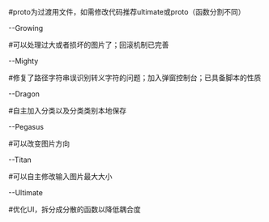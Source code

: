 #proto为过渡用文件，如需修改代码推荐ultimate或proto（函数分割不同）

--Growing

#可以处理过大或者损坏的图片了；回滚机制已完善

--Mighty

#修复了路径字符串误识别转义字符的问题；加入弹窗控制台；已具备脚本的性质

--Dragon

#自主加入分类以及分类类别本地保存

--Pegasus

#可以改变图片方向

--Titan

#可以自主修改输入图片最大大小

--Ultimate

#优化UI，拆分成分散的函数以降低耦合度